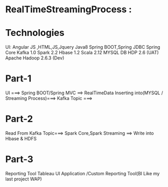 # RealTimeStreamingProcess :
# Technologies 
UI: Angular JS ,HTML,JS,Jquery
Java8
Spring BOOT,Spring JDBC Spring Core
Kafka 1.0
Spark 2.2
Hbase 1.2
Scala 2.12
MYSQL DB 
HDP 2.6 (UAT)
Apache Hadoop 2.6.3 (Dev)
# ############################################

# Part-1
UI ===> Spring BOOT/Spring MVC ==> RealTimeData Inserting into(MYSQL / Streaming Process)===> Kafka Topic ===>

# Part-2
Read From Kafka Topic===> Spark Core,Spark Streaming ==> Write into Hbase & HDFS 

# Part-3 
Reporting Tool
 Tableau
 UI Application /Custom Reporting Tool(BI Like my last project WAP)
 
 

